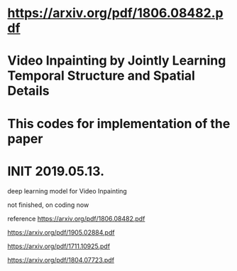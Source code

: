 # https://arxiv.org/pdf/1806.08482.pdf
# Video Inpainting by Jointly Learning Temporal Structure and Spatial Details
# This codes for implementation of the paper 

# INIT 2019.05.13.

deep learning model for Video Inpainting 

not finished, on coding now

reference
https://arxiv.org/pdf/1806.08482.pdf

https://arxiv.org/pdf/1905.02884.pdf

https://arxiv.org/pdf/1711.10925.pdf

https://arxiv.org/pdf/1804.07723.pdf

